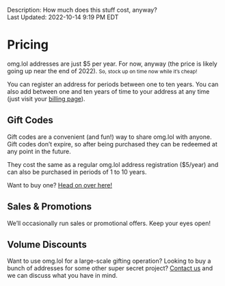 Description: How much does this stuff cost, anyway?  
Last Updated: 2022-10-14 9:19 PM EDT

# Pricing

omg.lol addresses are just $5 per year. For now, anyway (the price is likely going up near the end of 2022). <small>So, stock up on time now while it’s cheap!</small>

You can register an address for periods between one to ten years. You can also add between one and ten years of time to your address at any time (just visit your [billing page](/billing)).

## Gift Codes

Gift codes are a convenient (and fun!) way to share omg.lol with anyone. Gift codes don’t expire, so after being purchased they can be redeemed at any point in the future.

They cost the same as a regular omg.lol address registration ($5/year) and can also be purchased in periods of 1 to 10 years.

Want to buy one? <a href="https://home.omg.lol/gift">Head on over here!</a>

## Sales & Promotions

We’ll occasionally run sales or promotional offers. Keep your eyes open!

## Volume Discounts

Want to use omg.lol for a large-scale gifting operation? Looking to buy a bunch of addresses for some other super secret project? [Contact us](/info/contact) and we can discuss what you have in mind.
